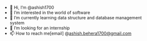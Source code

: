 - 👋 Hi, I’m @ashish1700
- 👀 I’m interested in the world of software
- 🌱 I’m currently learning data structure and database management system
- 💞️ I’m looking for an internship
- 📫 How to reach me[email] @ashish.behera1700@gmail.com

<!---
ashish1700/ashish1700 is a ✨ special ✨ repository because its `README.md` (this file) appears on your GitHub profile.
You can click the Preview link to take a look at your changes.
--->
